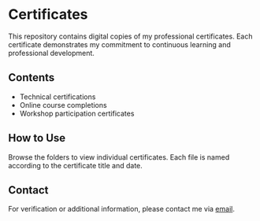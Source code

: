 # Certificates
This repository contains digital copies of my professional certificates. Each certificate demonstrates my commitment to continuous learning and professional development.

## Contents 

- Technical certifications
- Online course completions
- Workshop participation certificates

## How to Use

Browse the folders to view individual certificates. Each file is named according to the certificate title and date.

## Contact

For verification or additional information, please contact me via [email](mailto:anhadmahajan06@gmail.com).
